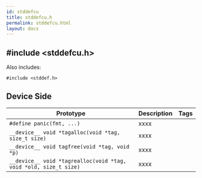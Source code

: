 ```yaml
---
id: stddefcu
title: stddefcu.h
permalink: stddefcu.html
layout: docs
---
```


## #include <stddefcu.h>

Also includes:
```
#include <stddef.h>
```

## Device Side
Prototype | Description | Tags
--- | --- | :---:
```#define panic(fmt, ...)``` | xxxx
```__device__ void *tagalloc(void *tag, size_t size)``` | xxxx
```__device__ void tagfree(void *tag, void *p)``` | xxxx
```__device__ void *tagrealloc(void *tag, void *old, size_t size)``` | xxxx